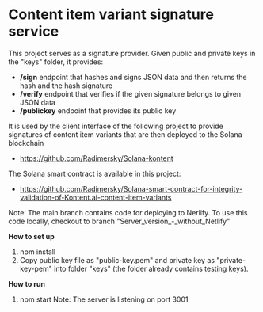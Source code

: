 # Content item variant signature service

This project serves as a signature provider.
Given public and private keys in the "keys" folder, it provides:
- **/sign** endpoint that hashes and signs JSON data and then returns the hash and the hash signature
- **/verify** endpoint that verifies if the given signature belongs to given JSON data
- **/publickey** endpoint that provides its public key

It is used by the client interface of the following project to provide signatures of content item variants that are then deployed to the Solana blockchain
- https://github.com/Radimersky/Solana-kontent

The Solana smart contract is available in this project:
- https://github.com/Radimersky/Solana-smart-contract-for-integrity-validation-of-Kontent.ai-content-item-variants

Note: The main branch contains code for deploying to Nerlify. To use this code locally, checkout to branch "Server_version_-_without_Netlify"

**How to set up**
1. npm install
2. Copy public key file as "public-key.pem" and private key as "private-key-pem" into folder "keys" (the folder already contains testing keys).

**How to run**
1. npm start
   Note: The server is listening on port 3001
